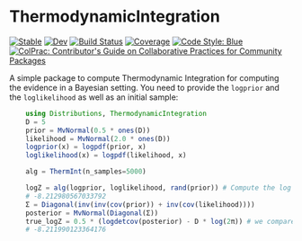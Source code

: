 # ThermodynamicIntegration

[![Stable](https://img.shields.io/badge/docs-stable-blue.svg)](https://theogf.github.io/ThermodynamicIntegration.jl/stable)
[![Dev](https://img.shields.io/badge/docs-dev-blue.svg)](https://theogf.github.io/ThermodynamicIntegration.jl/dev)
[![Build Status](https://github.com/theogf/ThermodynamicIntegration.jl/workflows/CI/badge.svg)](https://github.com/theogf/ThermodynamicIntegration.jl/actions)
[![Coverage](https://coveralls.io/repos/github/theogf/ThermodynamicIntegration.jl/badge.svg?branch=master)](https://coveralls.io/github/theogf/ThermodynamicIntegration.jl?branch=master)
[![Code Style: Blue](https://img.shields.io/badge/code%20style-blue-4495d1.svg)](https://github.com/invenia/BlueStyle)
[![ColPrac: Contributor's Guide on Collaborative Practices for Community Packages](https://img.shields.io/badge/ColPrac-Contributor's%20Guide-blueviolet)](https://github.com/SciML/ColPrac)

A simple package to compute Thermodynamic Integration for computing the evidence in a Bayesian setting.
You need to provide the `logprior` and the `loglikelihood` as well as an initial sample:
```julia
    using Distributions, ThermodynamicIntegration
    D = 5
    prior = MvNormal(0.5 * ones(D))
    likelihood = MvNormal(2.0 * ones(D))
    logprior(x) = logpdf(prior, x)
    loglikelihood(x) = logpdf(likelihood, x)

    alg = ThermInt(n_samples=5000)

    logZ = alg(logprior, loglikelihood, rand(prior)) # Compute the log evidence
    # -8.212980567033792
    Σ = Diagonal(inv(inv(cov(prior)) + inv(cov(likelihood))))
    posterior = MvNormal(Diagonal(Σ))
    true_logZ = 0.5 * (logdetcov(posterior) - D * log(2π)) # we compare twith the true value
    # -8.211990123364176
```